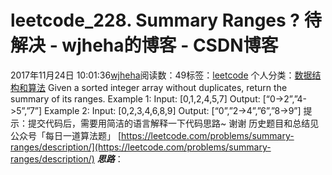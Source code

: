 # leetcode_228. Summary Ranges ? 待解决 - wjheha的博客 - CSDN博客
2017年11月24日 10:01:36[wjheha](https://me.csdn.net/wjheha)阅读数：49标签：[leetcode](https://so.csdn.net/so/search/s.do?q=leetcode&t=blog)
个人分类：[数据结构和算法](https://blog.csdn.net/wjheha/article/category/6854909)
Given a sorted integer array without duplicates, return the summary of its ranges.
Example 1: 
Input: [0,1,2,4,5,7] 
Output: [“0->2”,”4->5”,”7”] 
Example 2: 
Input: [0,2,3,4,6,8,9] 
Output: [“0”,”2->4”,”6”,”8->9”]
提示：提交代码后，需要用简洁的语言解释一下代码思路~ 谢谢
历史题目和总结见公众号「每日一道算法题」
[https://leetcode.com/problems/summary-ranges/description/](https://leetcode.com/problems/summary-ranges/description/)
***思路***：
